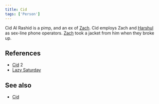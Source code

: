 ```yaml
---
title: Cid
tags: ['Person']
---
```

Cid Al Rashid is a pimp, and an ex of [Zach](/_wiki/zach.md). Cid employs Zach and [Harshul](/_wiki/harshul.md) as sex-line phone operators. [Zach](/_wiki/zach.md) took a jacket from him when they broke up.

## References
- [Cid](/_wiki/cid.md) 2
- [Lazy Saturday](/_wiki/lazy-saturday.md)

## See also
- [Cid](/_wiki/cid.md)
